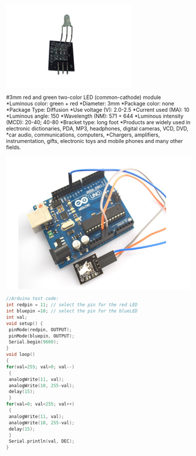 ![](https://raw.githubusercontent.com/WengYongHao/37-in-1-sensors-kit-for-Arduino/master/two-color%20LED%20(common-cathode)%20module/IMG/1.png)


#3mm red and green two-color LED (common-cathode) module	
	*Luminous color: green + red
	*Diameter: 3mm
	*Package color: none
	*Package Type: Diffusion
	*Use voltage (V): 2.0-2.5
	*Current used (MA): 10
	*Luminous angle: 150
	*Wavelength (NM): 571 + 644
	*Luminous intensity (MCD): 20-40; 40-80
	*Bracket type: long foot
	*Products are widely used in electronic dictionaries, PDA, MP3, headphones, digital cameras, VCD, DVD, *car audio, communications, computers,
	*Chargers, amplifiers, instrumentation, gifts, electronic toys and mobile phones and many other fields.


![](https://raw.githubusercontent.com/WengYongHao/37-in-1-sensors-kit-for-Arduino/master/two-color%20LED%20(common-cathode)%20module/IMG/2.png)


```c
//Arduino test code:
int redpin = 11; // select the pin for the red LED
int bluepin =10; // select the pin for the blueLED
int val;
void setup() {
 pinMode(redpin, OUTPUT);
 pinMode(bluepin, OUTPUT);
 Serial.begin(9600);
}
void loop()
{
for(val=255; val>0; val--)
 {
 analogWrite(11, val);
 analogWrite(10, 255-val);
 delay(15);
 }
for(val=0; val<255; val++)
 {
 analogWrite(11, val);
 analogWrite(10, 255-val);
 delay(15);
 }
 Serial.println(val, DEC);
}
```

